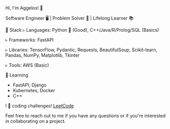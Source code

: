 Hi, I'm Aggelos! 👋

Software Engineer 🖥️ | Problem Solver 🧩 | Lifelong Learner 📚

🔧 Stack
▹ Languages: Python 🐍 (Good), C++/Java/R/Prolog/SQL (Basics)

▹ Frameworks: FastAPI

▹ Libraries: TensorFlow, Pydantic, Requests, BeautifulSoup, Scikit-learn, Pandas, NumPy, Matplotlib, Tkinter

▹ Tools: AWS (Basic)

🌱 Learning
- FastAPI, Django
- Kubernetes, Docker
- C++


I 💙 coding challenges! <a href="https://leetcode.com/papaggalos/">LeetCode</a>

Feel free to reach out to me if you have any questions or if you're interested in collaborating on a project.
